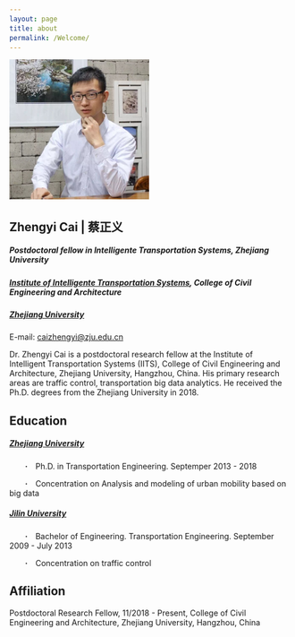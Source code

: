 ```yaml
---
layout: page
title: about
permalink: /Welcome/
---
```


<img width="250" height="250" src="/images/IMG.JPG"/>

## Zhengyi Cai | 蔡正义
##### Postdoctoral fellow in Intelligente Transportation Systems, Zhejiang University
##### [Institute of Intelligente Transportation Systems](http://iits.zju.edu.cn/), College of Civil Engineering and Architecture
##### [Zhejiang University](http://www.zju.edu.cn/)

E-mail: caizhengyi@zju.edu.cn 

Dr. Zhengyi Cai is a postdoctoral research fellow at the Institute of Intelligent Transportation Systems (IITS), College of Civil Engineering and Architecture, Zhejiang University, Hangzhou, China. His primary research areas are traffic control, transportation big data analytics. He received the Ph.D. degrees from the Zhejiang University in 2018.

## Education

##### [Zhejiang University](http://www.zju.edu.cn/)

&emsp;&emsp;**·**&emsp;Ph.D. in Transportation Engineering. Septemper 2013 - 2018

&emsp;&emsp;**·**&emsp;Concentration on Analysis and modeling of urban mobility based on big data
##### [Jilin University](http://www.jlu.edu.cn/)
&emsp;&emsp;**·**&emsp;Bachelor of Engineering. Transportation Engineering.  September 2009 - July 2013

&emsp;&emsp;**·**&emsp;Concentration on traffic control

## Affiliation

Postdoctoral Research Fellow, 11/2018 - Present, College of Civil Engineering and Architecture, Zhejiang University, Hangzhou, China
